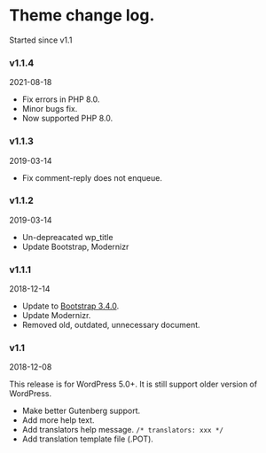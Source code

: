 # Theme change log.
Started since v1.1

### v1.1.4
2021-08-18

* Fix errors in PHP 8.0.
* Minor bugs fix.
* Now supported PHP 8.0.

### v1.1.3
2019-03-14

* Fix comment-reply does not enqueue.

### v1.1.2
2019-03-14

* Un-depreacated wp_title
* Update Bootstrap, Modernizr

### v1.1.1
2018-12-14

* Update to [Bootstrap 3.4.0](https://blog.getbootstrap.com/2018/12/13/bootstrap-3-4-0/).
* Update Modernizr.
* Removed old, outdated, unnecessary document.

### v1.1
2018-12-08

This release is for WordPress 5.0+. It is still support older version of WordPress.
* Make better Gutenberg support.
* Add more help text.
* Add translators help message. `/* translators: xxx */`
* Add translation template file (.POT).
